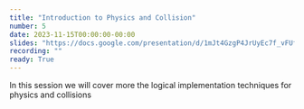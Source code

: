 ```yaml
---
title: "Introduction to Physics and Collision"
number: 5
date: 2023-11-15T00:00:00-00:00
slides: "https://docs.google.com/presentation/d/1mJt4GzgP4JrUyEc7f_vFUf7nPMqhEg_nHkjiu0q_bJg/edit?usp=share_link"
recording: ""
ready: True
---
```


In this session we will cover more the logical implementation techniques for physics and collisions
